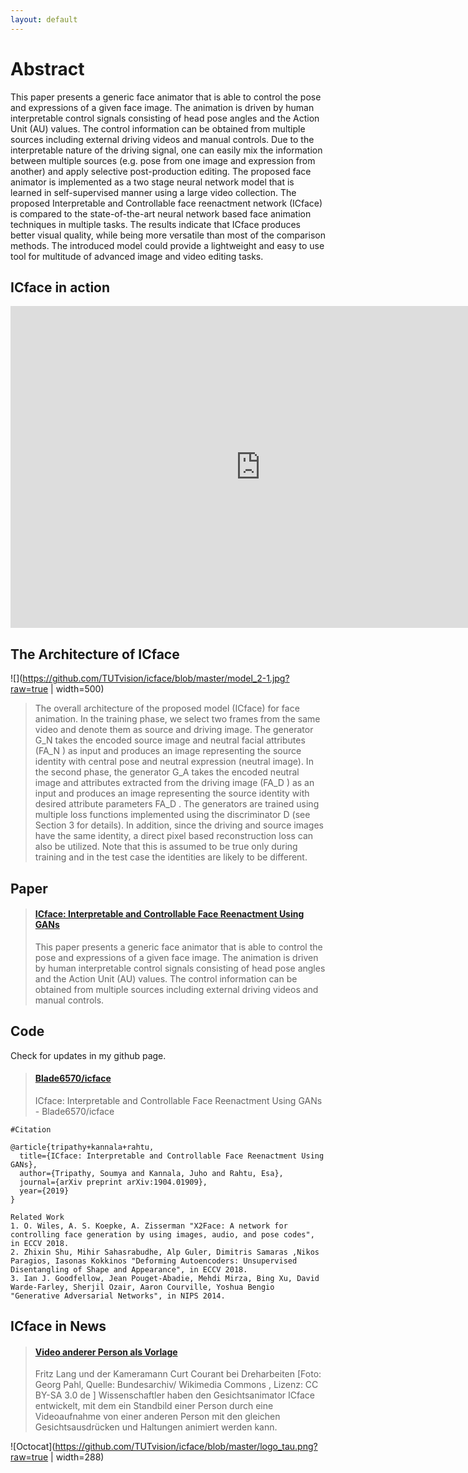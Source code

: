 ```yaml
---
layout: default
---
```

# Abstract
This paper presents a generic face animator that is
able to control the pose and expressions of a given face image.
The animation is driven by human interpretable control signals
consisting of head pose angles and the Action Unit (AU) values.
The control information can be obtained from multiple sources
including external driving videos and manual controls. Due to the
interpretable nature of the driving signal, one can easily mix the
information between multiple sources (e.g. pose from one image
and expression from another) and apply selective post-production
editing. The proposed face animator is implemented as a two
stage neural network model that is learned in self-supervised
manner using a large video collection. The proposed Interpretable
and Controllable face reenactment network (ICface) is compared
to the state-of-the-art neural network based face animation
techniques in multiple tasks. The results indicate that ICface
produces better visual quality, while being more versatile than
most of the comparison methods. The introduced model could
provide a lightweight and easy to use tool for multitude of
advanced image and video editing tasks.
## ICface in action

<iframe width="800" height="515" src="https://www.youtube.com/embed/VhWrAjI6z0M" frameborder="0" allow="accelerometer; autoplay; encrypted-media; gyroscope; picture-in-picture" allowfullscreen></iframe>

## The Architecture of ICface

![](https://github.com/TUTvision/icface/blob/master/model_2-1.jpg?raw=true | width=500)
>The overall architecture of the proposed model (ICface)
for face animation. In the training phase, we select two frames
from the same video and denote them as source and driving
image. The generator G\_N takes the encoded source image and
neutral facial attributes (FA\_N ) as input and produces an image
representing the source identity with central pose and neutral
expression (neutral image). In the second phase, the generator
G\_A takes the encoded neutral image and attributes extracted
from the driving image (FA\_D ) as an input and produces an
image representing the source identity with desired attribute
parameters FA\_D . The generators are trained using multiple
loss functions implemented using the discriminator D (see
Section 3 for details). In addition, since the driving and
source images have the same identity, a direct pixel based
reconstruction loss can also be utilized. Note that this is
assumed to be true only during training and in the test case
the identities are likely to be different.

<!--## Translation using supervision across datasets
> The training set contains 2975 paired images from cityscapes dataset and 100 unpaired images from
Mapillary vistas dataset. All the models are tested on Mapillary vistas images that are
not involved in training.
> pix2pix is trained only on paired data (from cityscapes) and CycleGAN is trained only on unpaired data (from Mapillary vistas).
> Our model achives high quality results by utilizing both paired and unpaired data simultaneously and outperforms the state-of-the-art approaches.
![Bra](https://github.com/TUTvision/Learning-image-to-image-translation-using-paired-and-unpaired-training-samples/blob/master/comp3.png?raw=true "mapo Image")
-->
## Paper

<blockquote class="embedly-card"><h4><a href="https://arxiv.org/abs/1904.01909">ICface: Interpretable and Controllable Face Reenactment Using GANs</a></h4><p>This paper presents a generic face animator that is able to control the pose and expressions of a given face image. The animation is driven by human interpretable control signals consisting of head pose angles and the Action Unit (AU) values. The control information can be obtained from multiple sources including external driving videos and manual controls.</p></blockquote>
<script async src="//cdn.embedly.com/widgets/platform.js" charset="UTF-8"></script>

## Code 

Check for updates in my github page. 

<blockquote class="embedly-card"><h4><a href="https://github.com/Blade6570/icface">Blade6570/icface</a></h4><p>ICface: Interpretable and Controllable Face Reenactment Using GANs - Blade6570/icface</p></blockquote>
<script async src="//cdn.embedly.com/widgets/platform.js" charset="UTF-8"></script>

<!--<iframe width="360" height="315" src="https://arxiv.org/abs/1904.01909"></iframe> -->
```  
#Citation 

@article{tripathy+kannala+rahtu,
  title={ICface: Interpretable and Controllable Face Reenactment Using GANs},
  author={Tripathy, Soumya and Kannala, Juho and Rahtu, Esa},
  journal={arXiv preprint arXiv:1904.01909},
  year={2019}
}

```
<!--
```
Note: For the citations of the datasets and existing methods (e.g. cycleGAN, pix2pix) mentioned in this page, please refer to the paper: https://arxiv.org/abs/1805.03189. 
```
-->
```
Related Work
1. O. Wiles, A. S. Koepke, A. Zisserman "X2Face: A network for controlling face generation by using images, audio, and pose codes", in ECCV 2018.
2. Zhixin Shu, Mihir Sahasrabudhe, Alp Guler, Dimitris Samaras ,Nikos Paragios, Iasonas Kokkinos "Deforming Autoencoders: Unsupervised Disentangling of Shape and Appearance", in ECCV 2018.
3. Ian J. Goodfellow, Jean Pouget-Abadie, Mehdi Mirza, Bing Xu, David Warde-Farley, Sherjil Ozair, Aaron Courville, Yoshua Bengio "Generative Adversarial Networks", in NIPS 2014. 
```
## ICface in News

<blockquote class="embedly-card"><h4><a href="https://www.tal-mi-or.de/news/icface-gesichtsanimator">Video anderer Person als Vorlage</a></h4><p>Fritz Lang und der Kameramann Curt Courant bei Dreharbeiten [Foto: Georg Pahl, Quelle: Bundesarchiv/ Wikimedia Commons , Lizenz: CC BY-SA 3.0 de ] Wissenschaftler haben den Gesichtsanimator ICface entwickelt, mit dem ein Standbild einer Person durch eine Videoaufnahme von einer anderen Person mit den gleichen Gesichtsausdrücken und Haltungen animiert werden kann.</p></blockquote>
<script async src="//cdn.embedly.com/widgets/platform.js" charset="UTF-8"></script>

<!--<img src="https://github.com/TUTvision/icface/blob/master/logo_tau.png" width="288" height="158"> -->
![Octocat](https://github.com/TUTvision/icface/blob/master/logo_tau.png?raw=true | width=288)


